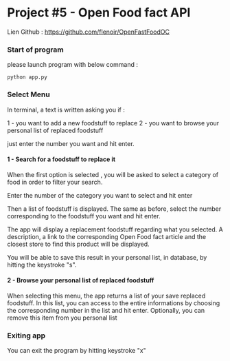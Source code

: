 # Project #5 - Open Food fact API

  Lien Github : https://github.com/flenoir/OpenFastFoodOC

### Start of program

please launch program with below command : 
```
python app.py
```

### Select Menu

In terminal, a text is written asking you if : 

1 - you want to add a new foodstuff to replace
2 - you want to browse your personal list of replaced foodstuff

just  enter the number you want and hit enter. 

#### 1  - Search for a foodstuff to replace it 

When the first option is selected , you will be asked to select a category of food in order to filter your search. 

Enter the number of the category you want to select and hit enter

Then a list of foodstuff is displayed. The same as before, select the number corresponding to the foodstuff you want and hit enter. 

The app will display a replacement foodstuff regarding what you selected. A description, a link to the corresponding Open Food fact article and the closest store to find this product will be displayed.

You will be able to save this result in your personal list, in database, by hitting the keystroke "s".


#### 2  - Browse your personal list of replaced foodstuff

  When selecting this menu, the app returns a list of your save replaced foodstuff. In this list, you can access to the entire informations by choosing the corresponding number in the list and hit enter. 
Optionally, you can remove this item from you personal list
  
  
  ### Exiting app
  
   You can exit the program by hitting keystroke "x"
